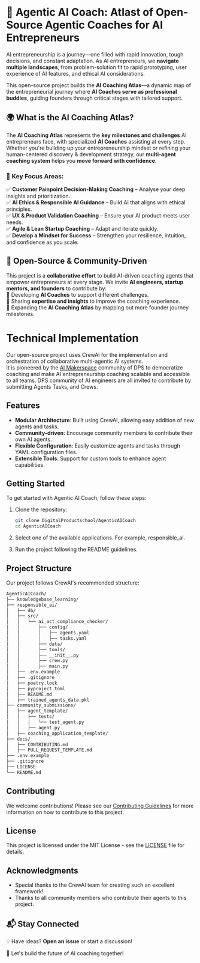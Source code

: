 # 🚀 Agentic AI Coach: Atlast of Open-Source Agentic Coaches for AI Entrepreneurs  

AI entrepreneurship is a journey—one filled with rapid innovation, tough decisions, and constant adaptation. As AI entrepreneurs, we **navigate multiple landscapes**, from problem-solution fit to rapid prototyping, user experience of AI features, and ethical AI considerations.  

This open-source project builds the **AI Coaching Atlas**—a dynamic map of the entrepreneurial journey where **AI Coaches serve as professional buddies**, guiding founders through critical stages with tailored support.

## 🌍 What is the AI Coaching Atlas?  
The **AI Coaching Atlas** represents the **key milestones and challenges** AI entrepreneurs face, with specialized **AI Coaches** assisting at every step. Whether you're building up your entrepreneurship mindset or refining your human-centered discovery & development strategy, our **multi-agent coaching system** helps you **move forward with confidence**.

### 📍 Key Focus Areas:
✅ **Customer Painpoint Decision-Making Coaching** – Analyse your deep insights and prioritization.  
✅ **AI Ethics & Responsible AI Guidance** – Build AI that aligns with ethical principles.  
✅ **UX & Product Validation Coaching** – Ensure your AI product meets user needs.  
✅ **Agile & Lean Startup Coaching** – Adapt and iterate quickly.  
✅ **Develop a Mindset for Success** – Strengthen your resilience, intuition, and confidence as you scale.  

## 🤝 Open-Source & Community-Driven  
This project is a **collaborative effort** to build AI-driven coaching agents that empower entrepreneurs at every stage. We invite **AI engineers, startup mentors, and founders** to contribute by:  
🔹 Developing **AI Coaches** to support different challenges.  
🔹 Sharing **expertise and insights** to improve the coaching experience.  
🔹 Expanding the **AI Coaching Atlas** by mapping out more founder journey milestones.  


# Technical Implementation

Our open-source project uses CrewAI for the implementation and orchestration of collaborative multi-agentic AI systems.  
It is pioneered by the [AI Makerspace](https://github.com/DigitalProductschool/AI-Makerspace) community of DPS to democratize coaching and make AI entrepreneurship coaching scalable and accessible to all teams. DPS community of AI engineers are all invited to contribute by submitting Agents Tasks, and Crews.

## Features

- **Modular Architecture**: Built using CrewAI, allowing easy addition of new agents and tasks.
- **Community-driven**: Encourage community members to contribute their own AI agents.
- **Flexible Configuration**: Easily customize agents and tasks through YAML configuration files.
- **Extensible Tools**: Support for custom tools to enhance agent capabilities.

## Getting Started

To get started with Agentic AI Coach, follow these steps:

1. Clone the repository:
   ```sh
   git clone DigitalProductschool/AgenticAICoach
   cd AgenticAICoach

2. Select one of the available applications. For example, responsible_ai.  

3. Run the project following the README guidelines. 

## Project Structure
Our project follows CrewAI's recommended structure:
```bash 
AgenticAICoach/
├── knowledgebase_learning/
├── responsible_ai/
│   ├── db/
│   ├── src/
│   │   └── ai_act_compliance_checker/
│   │       ├── config/
│   │       │   ├── agents.yaml
│   │       │   ├── tasks.yaml
│   │       ├── data/
│   │       ├── tools/
│   │       ├── __init__.py
│   │       ├── crew.py
│   │       ├── main.py
│   ├── .env.example
│   ├── .gitignore
│   ├── poetry.lock
│   ├── pyproject.toml
│   ├── README.md
│   ├── trained_agents_data.pkl
├── community_submissions/
│   ├── agent_template/
│   │   ├── tests/
│   │   │   └── test_agent.py
│   │   ├── agent.py
│   ├── coaching_application_template/
├── docs/
│   ├── CONTRIBUTING.md
│   ├── PULL_REQUEST_TEMPLATE.md
├── .env.example
├── .gitignore
├── LICENSE
└── README.md
```

## Contributing

We welcome contributions! Please see our [Contributing Guidelines](docs/CONTRIBUTING.md) for more information on how to contribute to this project.

## License

This project is licensed under the MIT License - see the [LICENSE](LICENSE) file for details.

## Acknowledgments

- Special thanks to the CrewAI team for creating such an excellent framework!
- Thanks to all community members who contribute their agents to this project.

## 📬 Stay Connected  
💡 Have ideas? **Open an issue** or start a discussion!  

🚀 Let's build the future of AI coaching together!  


